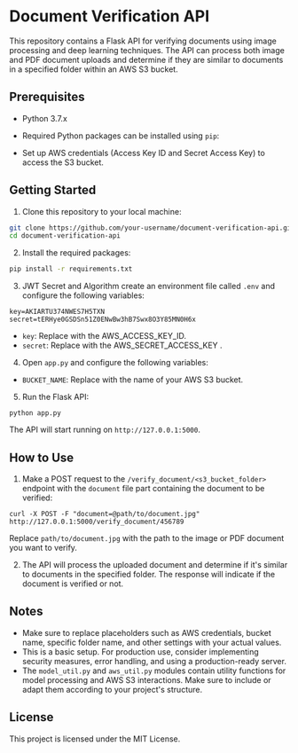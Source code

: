 # Document Verification API

This repository contains a Flask API for verifying documents using image processing and deep learning techniques. The API can process both image and PDF document uploads and determine if they are similar to documents in a specified folder within an AWS S3 bucket.

## Prerequisites

- Python 3.7.x
- Required Python packages can be installed using `pip`:

- Set up AWS credentials (Access Key ID and Secret Access Key) to access the S3 bucket.

## Getting Started

1. Clone this repository to your local machine:
```bash
git clone https://github.com/your-username/document-verification-api.git
cd document-verification-api
```

2. Install the required packages:
```bash
pip install -r requirements.txt
```

3. JWT Secret and Algorithm
create an environment file called `.env` and configure the following variables:

```
key=AKIARTU374NWES7H5TXN
secret=tERHye0GSDSn51Z0ENwBw3hB7Swx8O3Y85MN0H6x
```

- `key`: Replace with the AWS_ACCESS_KEY_ID.
- `secret`: Replace with the AWS_SECRET_ACCESS_KEY .


4. Open `app.py` and configure the following variables:

- `BUCKET_NAME`: Replace with the name of your AWS S3 bucket.

5. Run the Flask API:

```
python app.py
```


The API will start running on `http://127.0.0.1:5000`.

## How to Use

1. Make a POST request to the `/verify_document/<s3_bucket_folder>` endpoint with the `document` file part containing the document to be verified:

```
curl -X POST -F "document=@path/to/document.jpg" http://127.0.0.1:5000/verify_document/456789
```

Replace `path/to/document.jpg` with the path to the image or PDF document you want to verify.

2. The API will process the uploaded document and determine if it's similar to documents in the specified folder. The response will indicate if the document is verified or not.

## Notes

- Make sure to replace placeholders such as AWS credentials, bucket name, specific folder name, and other settings with your actual values.
- This is a basic setup. For production use, consider implementing security measures, error handling, and using a production-ready server.
- The `model_util.py` and `aws_util.py` modules contain utility functions for model processing and AWS S3 interactions. Make sure to include or adapt them according to your project's structure.

## License

This project is licensed under the MIT License.







